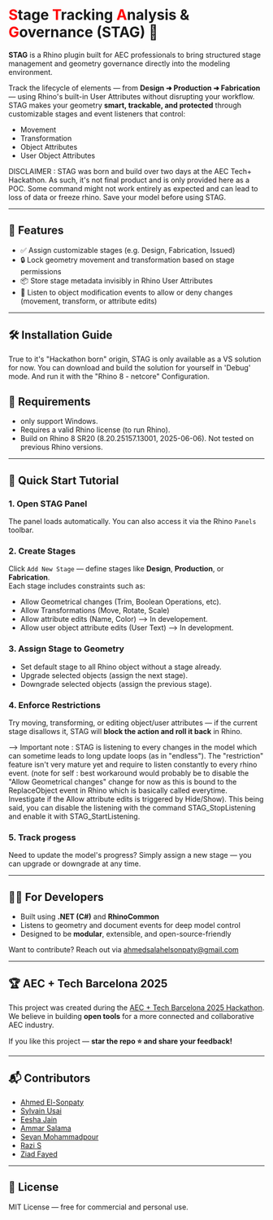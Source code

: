 # <span style="color:red">S</span>tage <span style="color:red">T</span>racking <span style="color:red">A</span>nalysis & <span style="color:red">G</span>overnance (STAG) 🦌

**STAG** is a Rhino plugin built for AEC professionals to bring structured stage management and geometry governance directly into the modeling environment.

Track the lifecycle of elements — from **Design ➜ Production ➜ Fabrication** — using Rhino's built-in User Attributes without disrupting your workflow. STAG makes your geometry **smart, trackable, and protected** through customizable stages and event listeners that control:

- Movement  
- Transformation  
- Object Attributes  
- User Object Attributes

DISCLAIMER : STAG was born and build over two days at the AEC Tech+ Hackathon. As such, it's not final product and is only provided here as a POC. 
Some command might not work entirely as expected and can lead to loss of data or freeze rhino. Save your model before using STAG.

---

## 🚀 Features

- ✅ Assign customizable stages (e.g. Design, Fabrication, Issued)
- 🔒 Lock geometry movement and transformation based on stage permissions
- 📦 Store stage metadata invisibly in Rhino User Attributes
- 🔁 Listen to object modification events to allow or deny changes (movement, transform, or attribute edits)

---

## 🛠️ Installation Guide

True to it's "Hackathon born" origin, STAG is only available as a VS solution for now. 
You can download and build the solution for yourself in 'Debug' mode. And run it with the "Rhino 8 - netcore" Configuration. 

## 🦺 Requirements 

- only support Windows.
- Requires a valid Rhino license (to run Rhino).
- Build on Rhino 8 SR20 (8.20.25157.13001, 2025-06-06). Not tested on previous Rhino versions.
  
---

## 🧪 Quick Start Tutorial

### 1. Open STAG Panel  
The panel loads automatically. You can also access it via the Rhino `Panels` toolbar.

### 2. Create Stages  
Click `Add New Stage` — define stages like **Design**, **Production**, or **Fabrication**.  
Each stage includes constraints such as:
- Allow Geometrical changes (Trim, Boolean Operations, etc).
- Allow Transformations (Move, Rotate, Scale)
- Allow attribute edits (Name, Color) --> In developement. 
- Allow user object attribute edits (User Text) --> In development.

### 3. Assign Stage to Geometry  
* Set default stage to all Rhino object without a stage already.
* Upgrade selected objects (assign the next stage).
* Downgrade selected objects (assign the previous stage).

### 4. Enforce Restrictions  
Try moving, transforming, or editing object/user attributes — if the current stage disallows it, STAG will **block the action and roll it back** in Rhino.  

--> Important note : 
STAG is listening to every changes in the model which can sometime leads to long update loops (as in "endless"). The "restriction" feature isn't very mature yet and require to listen constantly to every rhino event. 
(note for self : best workaround would probably be to disable the "Allow Geometrical changes" change for now as this is bound to the ReplaceObject event in Rhino which is basically called everytime. Investigate if the Allow attribute edits is triggered by Hide/Show). 
This being said, you can disable the listening with the command STAG_StopListening and enable it with STAG_StartListening.

### 5. Track progess
Need to update the model's progress? Simply assign a new stage — you can upgrade or downgrade at any time.

---

## 👨‍💻 For Developers

- Built using **.NET (C#)** and **RhinoCommon**
- Listens to geometry and document events for deep model control
- Designed to be **modular**, extensible, and open-source-friendly

Want to contribute? Reach out via [ahmedsalahelsonpaty@gmail.com](mailto:ahmedsalahelsonpaty@gmail.com)

---

## 🏆 AEC + Tech Barcelona 2025

This project was created during the [AEC + Tech Barcelona 2025 Hackathon](https://www.aectech.us/aectech-barcelona).  
We believe in building **open tools** for a more connected and collaborative AEC industry.

If you like this project — **star the repo ⭐ and share your feedback!**

---

## 📬 Contributors

- [Ahmed El-Sonpaty](https://github.com/EL-Sonpaty)  
- [Sylvain Usai](https://github.com/usai-sylvain)  
- [Eesha Jain](https://github.com/eesha-on-jupiter)  
- [Ammar Salama](https://github.com/amabedsalama)  
- [Sevan Mohammadpour](https://github.com/sewanmp)  
- [Razi S](https://github.com/RaziS15)  
- [Ziad Fayed](https://github.com/ZiadFayed)  

---

## 📄 License

MIT License — free for commercial and personal use.
